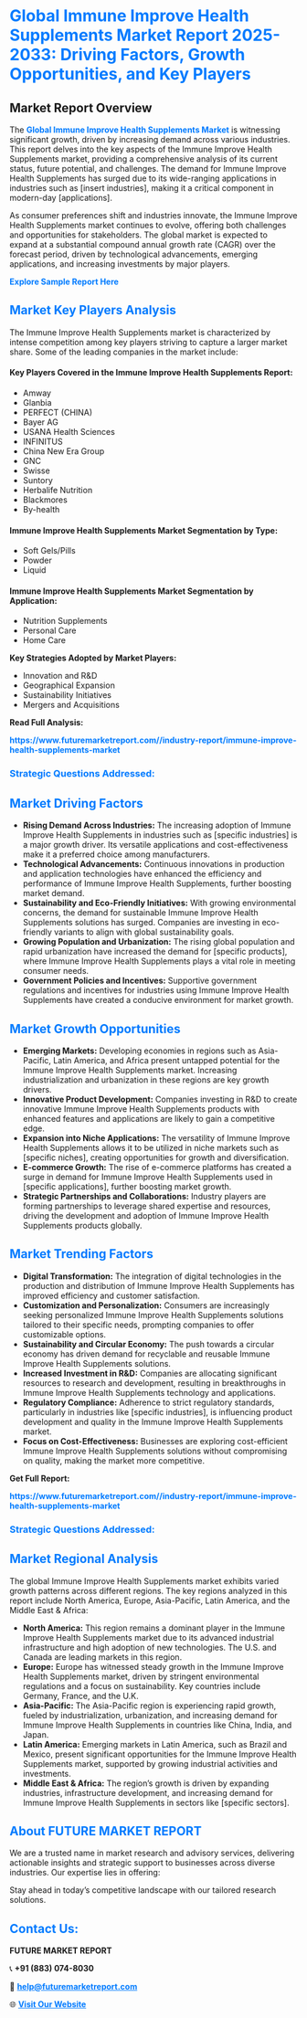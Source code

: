 <h1 style="color: #007BFF;">Global Immune Improve Health Supplements Market Report 2025-2033: Driving Factors, Growth Opportunities, and Key Players</h1>

<section id="overview">
<h2>Market Report Overview</h2>
<p>The <a href="https://www.futuremarketreport.com//industry-report/immune-improve-health-supplements-market" style="color: #007BFF; text-decoration: none;"><strong>Global Immune Improve Health Supplements Market</strong></a> is witnessing significant growth, driven by increasing demand across various industries. This report delves into the key aspects of the Immune Improve Health Supplements market, providing a comprehensive analysis of its current status, future potential, and challenges. The demand for Immune Improve Health Supplements has surged due to its wide-ranging applications in industries such as [insert industries], making it a critical component in modern-day [applications].</p>
<p>As consumer preferences shift and industries innovate, the Immune Improve Health Supplements market continues to evolve, offering both challenges and opportunities for stakeholders. The global market is expected to expand at a substantial compound annual growth rate (CAGR) over the forecast period, driven by technological advancements, emerging applications, and increasing investments by major players.</p>
</section>

<section id="overview">
<p><a href="https://www.futuremarketreport.com//request-sample/reportId=78569" style="color: #007BFF; text-decoration: none;"><strong>Explore Sample Report Here</strong></a></p>
</section>

<section id="key-players">
<h2 style="color: #007BFF;">Market Key Players Analysis</h2>
<p>The Immune Improve Health Supplements market is characterized by intense competition among key players striving to capture a larger market share. Some of the leading companies in the market include:</p>
<h4>Key Players Covered in the Immune Improve Health Supplements Report:</h4>
<ul><li>Amway</li><li>Glanbia</li><li>PERFECT (CHINA)</li><li>Bayer AG</li><li>USANA Health Sciences</li><li>INFINITUS</li><li>China New Era Group</li><li>GNC</li><li>Swisse</li><li>Suntory</li><li>Herbalife Nutrition</li><li>Blackmores</li><li>By-health</li></ul>
<h4>Immune Improve Health Supplements Market Segmentation by Type:</h4>
<ul><li>Soft Gels/Pills</li><li>Powder</li><li>Liquid</li></ul>

<h4>Immune Improve Health Supplements Market Segmentation by Application:</h4>
<ul><li>Nutrition Supplements</li><li>Personal Care</li><li>Home Care</li></ul>
<p><strong>Key Strategies Adopted by Market Players:</strong></p>
<ul>
<li>Innovation and R&D</li>
<li>Geographical Expansion</li>
<li>Sustainability Initiatives</li>
<li>Mergers and Acquisitions</li>
</ul>
</section>

<section>
<p><strong>Read Full Analysis: </strong></p><a href="https://www.futuremarketreport.com//industry-report/immune-improve-health-supplements-market" style="color: #007BFF; text-decoration: none;"><strong>https://www.futuremarketreport.com//industry-report/immune-improve-health-supplements-market</strong></a>
<h3 style="color: #007BFF;">Strategic Questions Addressed:</h3>
</section>

<section id="driving-factors">
<h2 style="color: #007BFF;">Market Driving Factors</h2>
<ul>
<li><strong>Rising Demand Across Industries:</strong> The increasing adoption of Immune Improve Health Supplements in industries such as [specific industries] is a major growth driver. Its versatile applications and cost-effectiveness make it a preferred choice among manufacturers.</li>
<li><strong>Technological Advancements:</strong> Continuous innovations in production and application technologies have enhanced the efficiency and performance of Immune Improve Health Supplements, further boosting market demand.</li>
<li><strong>Sustainability and Eco-Friendly Initiatives:</strong> With growing environmental concerns, the demand for sustainable Immune Improve Health Supplements solutions has surged. Companies are investing in eco-friendly variants to align with global sustainability goals.</li>
<li><strong>Growing Population and Urbanization:</strong> The rising global population and rapid urbanization have increased the demand for [specific products], where Immune Improve Health Supplements plays a vital role in meeting consumer needs.</li>
<li><strong>Government Policies and Incentives:</strong> Supportive government regulations and incentives for industries using Immune Improve Health Supplements have created a conducive environment for market growth.</li>
</ul>
</section>

<section id="growth-opportunities">
<h2 style="color: #007BFF;">Market Growth Opportunities</h2>
<ul>
<li><strong>Emerging Markets:</strong> Developing economies in regions such as Asia-Pacific, Latin America, and Africa present untapped potential for the Immune Improve Health Supplements market. Increasing industrialization and urbanization in these regions are key growth drivers.</li>
<li><strong>Innovative Product Development:</strong> Companies investing in R&D to create innovative Immune Improve Health Supplements products with enhanced features and applications are likely to gain a competitive edge.</li>
<li><strong>Expansion into Niche Applications:</strong> The versatility of Immune Improve Health Supplements allows it to be utilized in niche markets such as [specific niches], creating opportunities for growth and diversification.</li>
<li><strong>E-commerce Growth:</strong> The rise of e-commerce platforms has created a surge in demand for Immune Improve Health Supplements used in [specific applications], further boosting market growth.</li>
<li><strong>Strategic Partnerships and Collaborations:</strong> Industry players are forming partnerships to leverage shared expertise and resources, driving the development and adoption of Immune Improve Health Supplements products globally.</li>
</ul>
</section>

<section id="trending-factors">
<h2 style="color: #007BFF;">Market Trending Factors</h2>
<ul>
<li><strong>Digital Transformation:</strong> The integration of digital technologies in the production and distribution of Immune Improve Health Supplements has improved efficiency and customer satisfaction.</li>
<li><strong>Customization and Personalization:</strong> Consumers are increasingly seeking personalized Immune Improve Health Supplements solutions tailored to their specific needs, prompting companies to offer customizable options.</li>
<li><strong>Sustainability and Circular Economy:</strong> The push towards a circular economy has driven demand for recyclable and reusable Immune Improve Health Supplements solutions.</li>
<li><strong>Increased Investment in R&D:</strong> Companies are allocating significant resources to research and development, resulting in breakthroughs in Immune Improve Health Supplements technology and applications.</li>
<li><strong>Regulatory Compliance:</strong> Adherence to strict regulatory standards, particularly in industries like [specific industries], is influencing product development and quality in the Immune Improve Health Supplements market.</li>
<li><strong>Focus on Cost-Effectiveness:</strong> Businesses are exploring cost-efficient Immune Improve Health Supplements solutions without compromising on quality, making the market more competitive.</li>
</ul>
</section>

<section>
<p><strong>Get Full Report: </strong></p><a href="https://www.futuremarketreport.com//industry-report/immune-improve-health-supplements-market" style="color: #007BFF; text-decoration: none;"><strong>https://www.futuremarketreport.com//industry-report/immune-improve-health-supplements-market</strong></a>
<h3 style="color: #007BFF;">Strategic Questions Addressed:</h3>
</section>


<section id="regional-analysis">
<h2 style="color: #007BFF;">Market Regional Analysis</h2>
<p>The global Immune Improve Health Supplements market exhibits varied growth patterns across different regions. The key regions analyzed in this report include North America, Europe, Asia-Pacific, Latin America, and the Middle East & Africa:</p>
<ul>
<li><strong>North America:</strong> This region remains a dominant player in the Immune Improve Health Supplements market due to its advanced industrial infrastructure and high adoption of new technologies. The U.S. and Canada are leading markets in this region.</li>
<li><strong>Europe:</strong> Europe has witnessed steady growth in the Immune Improve Health Supplements market, driven by stringent environmental regulations and a focus on sustainability. Key countries include Germany, France, and the U.K.</li>
<li><strong>Asia-Pacific:</strong> The Asia-Pacific region is experiencing rapid growth, fueled by industrialization, urbanization, and increasing demand for Immune Improve Health Supplements in countries like China, India, and Japan.</li>
<li><strong>Latin America:</strong> Emerging markets in Latin America, such as Brazil and Mexico, present significant opportunities for the Immune Improve Health Supplements market, supported by growing industrial activities and investments.</li>
<li><strong>Middle East & Africa:</strong> The region’s growth is driven by expanding industries, infrastructure development, and increasing demand for Immune Improve Health Supplements in sectors like [specific sectors].</li>
</ul>
</section>

<footer>
<h2 style="color: #007BFF;">About FUTURE MARKET REPORT</h2>
<p>We are a trusted name in market research and advisory services, delivering actionable insights and strategic support to businesses across diverse industries. Our expertise lies in offering:</p>

<p>Stay ahead in today’s competitive landscape with our tailored research solutions.</p>

<h2 style="color: #007BFF;">Contact Us:</h2>
<p><strong>FUTURE MARKET REPORT</strong></p>
<p>📞 <strong>+91 (883) 074-8030</strong></p>
<p>📧 <strong><a href="mailto:help@futuremarketreport.com" style="color: #007BFF;">help@futuremarketreport.com</a></strong></p>
<p>🌐 <strong><a href="https://www.futuremarketreport.com/" style="color: #007BFF;">Visit Our Website</a></strong></p>
</footer>